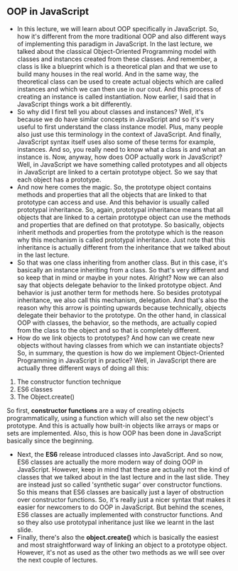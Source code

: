 ## OOP in JavaScript

- In this lecture, we will learn about OOP specifically in JavaScript. So, how it's different from the more traditional OOP and also different ways of implementing this paradigm in JavaScript. In the last lecture, we talked about the classical Object-Oriented Programming model with classes and instances created from these classes. And remember, a class is like a blueprint which is a theoretical plan and that we use to build many houses in the real world. And in the same way, the theoretical class can be used to create actual objects which are called instances and which we can then use in our cout. And this process of creating an instance is called instantiation. Now earlier, I said that in JavaScript things work a bit differently.
- So why did I first tell you about classes and instances? Well, it's because we do have similar concepts in JavaScript and so it's very useful to first understand the class instance model. Plus, many people also just use this terminology in the context of JavaScript. And finally, JavaScript syntax itself uses also some of these terms for example, instances. And so, you really need to know what a class is and what an instance is. Now, anyway, how does OOP actually work in JavaScript? Well, in JavaScript we have something called prototypes and all objects in JavaScript are linked to a certain prototype object. So we say that each object has a prototype.
- And now here comes the magic. So, the prototype object contains methods and properties that all the objects that are linked to that prototype can access and use. And this behavior is usually called prototypal inheritance. So, again, prototypal inheritance means that all objects that are linked to a certain prototype object can use the methods and properties that are defined on that prototype. So basically, objects inherit methods and properties from the prototype which is the reason why this mechanism is called prototypal inheritance. Just note that this inheritance is actually different from the inheritance that we talked about in the last lecture. 
- So that was one class inheriting from another class. But in this case, it's basically an instance inheriting from a class. So that's very different and so keep that in mind or maybe in your notes. Alright? Now we can also say that objects delegate behavior to the linked prototype object. And behavior is just another term for methods here. So besides prototypal inheritance, we also call this mechanism, delegation. And that's also the reason why this arrow is pointing upwards because technically, objects delegate their behavior to the prototype. On the other hand, in classical OOP with classes, the behavior, so the methods, are actually copied from the class to the object and so that is completely different.
- How do we link objects to prototypes? And how can we create new objects without having classes from which we can instantiate objects? So, in summary, the question is how do we implement Object-Oriented Programming in JavaScript in practice? Well, in JavaScript there are actually three different ways of doing all this:
1. The constructor function technique
2. ES6 classes 
3. The Object.create()

So first, **constructor functions** are a way of creating objects programmatically, using a function which will also set the new object's prototype. And this is actually how built-in objects like arrays or maps or sets are implemented. Also, this is how OOP has been done in JavaScript basically since the beginning. 
- Next, the **ES6** release introduced classes into JavaScript. And so now, ES6 classes are actually the more modern way of doing OOP in JavaScript. However, keep in mind that these are actually not the kind of classes that we talked about in the last lecture and in the last slide. They are instead just so called 'synthetic sugar' over constructor functions. So this means that ES6 classes are basically just a layer of obstruction over constructor functions. So, it's really just a nicer syntax that makes it easier for newcomers to do OOP in JavaScript. But behind the scenes, ES6 classes are actually implemented with constructor functions. And so they also use prototypal inheritance just like we learnt in the last slide. 
- Finally, there's also the **object.create()** which is basically the easiest and most straightforward way of linking an object to a prototype object. However, it's not as used as the other two methods as we will see over the next couple of lectures. 